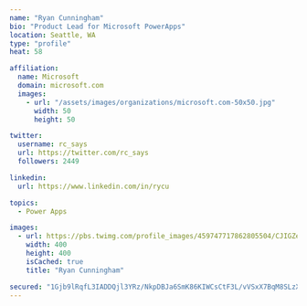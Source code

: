 ```yaml
---
name: "Ryan Cunningham"
bio: "Product Lead for Microsoft PowerApps"
location: Seattle, WA
type: "profile"
heat: 58

affiliation:
  name: Microsoft
  domain: microsoft.com
  images:
    - url: "/assets/images/organizations/microsoft.com-50x50.jpg"
      width: 50
      height: 50

twitter:
  username: rc_says
  url: https://twitter.com/rc_says
  followers: 2449

linkedin:
  url: https://www.linkedin.com/in/rycu

topics:
  - Power Apps

images:
  - url: https://pbs.twimg.com/profile_images/459747717862805504/CJIGZejd_400x400.png
    width: 400
    height: 400
    isCached: true
    title: "Ryan Cunningham"

secured: "1Gjb9lRqfL3IADDQjl3YRz/NkpDBJa6SmK86KIWCsCtF3L/vVSxX7BqM8SLzXPSk1wF93dpTMQm+8MfVs24A2mnpjYVAbV66igyRLp4Iz8RFDyDCtShwRXVrwaKGUGOC1N0XOUpZExGayDMmyLStNDe7qLZ0Nj4cI/1m2HWFQX6zxydTtot569pl+GXTcF8cdqItZ2bsHho5HONaTBae3vYLzIY7KWRsQ2aWn5gG9B6PG8LaI5vaCpriSyMyVPj1VnOkN2ZX5MncXiSkrf0WEH46Pr0XX4xfTbrkFFns++K8NHZtq8atX1wdYtQjtDjw5w5xiSyUMZS01E5EvPT9sJxAZ05STu0YheBFrZmPDuGGjYHsZbq1z2SjGfMprXor4aF7ZjBwsJIB35/CnQQaFnqbheCX5BJzYbiGPD3T2mU=;DDrQR1GNnKsG6Ptw7TfP3A=="
---
```


